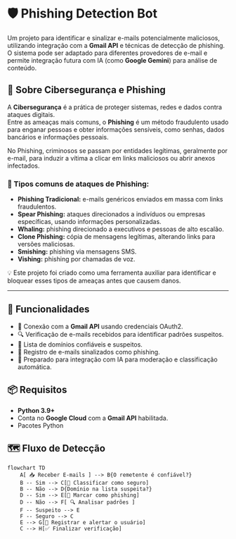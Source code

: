 # 🛡️ Phishing Detection Bot

Um projeto para identificar e sinalizar e-mails potencialmente maliciosos, utilizando integração com a **Gmail API** e técnicas de detecção de phishing.  
O sistema pode ser adaptado para diferentes provedores de e-mail e permite integração futura com IA (como **Google Gemini**) para análise de conteúdo.

## 🔐 Sobre Cibersegurança e Phishing

A **Cibersegurança** é a prática de proteger sistemas, redes e dados contra ataques digitais.  
Entre as ameaças mais comuns, o **Phishing** é um método fraudulento usado para enganar pessoas e obter informações sensíveis, como senhas, dados bancários e informações pessoais.

No Phishing, criminosos se passam por entidades legítimas, geralmente por e-mail, para induzir a vítima a clicar em links maliciosos ou abrir anexos infectados.

### 📌 Tipos comuns de ataques de Phishing:
- **Phishing Tradicional:** e-mails genéricos enviados em massa com links fraudulentos.
- **Spear Phishing:** ataques direcionados a indivíduos ou empresas específicas, usando informações personalizadas.
- **Whaling:** phishing direcionado a executivos e pessoas de alto escalão.
- **Clone Phishing:** cópia de mensagens legítimas, alterando links para versões maliciosas.
- **Smishing:** phishing via mensagens SMS.
- **Vishing:** phishing por chamadas de voz.

💡 Este projeto foi criado como uma ferramenta auxiliar para identificar e bloquear esses tipos de ameaças antes que causem danos.

---

## 🚀 Funcionalidades
- 📧 Conexão com a **Gmail API** usando credenciais OAuth2.
- 🔍 Verificação de e-mails recebidos para identificar padrões suspeitos.
- 📜 Lista de domínios confiáveis e suspeitos.
- 📝 Registro de e-mails sinalizados como phishing.
- 🔮 Preparado para integração com IA para moderação e classificação automática.

## 📦 Requisitos
- **Python 3.9+**
- Conta no **Google Cloud** com a **Gmail API** habilitada.
- Pacotes Python

## 🗺️ Fluxo de Detecção

```mermaid
flowchart TD
    A[ 📥 Receber E-mails ] --> B{O remetente é confiável?}
    B -- Sim --> C[📌 Classificar como seguro]
    B -- Não --> D{Domínio na lista suspeita?}
    D -- Sim --> E[🚨 Marcar como phishing]
    D -- Não --> F[ 🔍 Analisar padrões ]
    F -- Suspeito --> E
    F -- Seguro --> C
    E --> G[📝 Registrar e alertar o usuário]
    C --> H[✅ Finalizar verificação]
